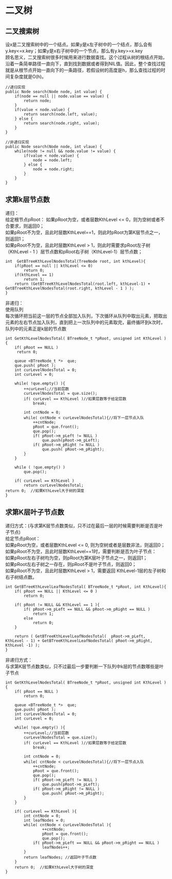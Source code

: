 二叉树
========================

二叉搜索树
------------------------
设x是二叉搜索树中的一个结点。如果y是x左子树中的一个结点，那么会有y.key<=x.key；如果y是x右子树中的一个节点，那么有y.key>=x.key     
顾名思义，二叉搜索树很多时候用来进行数据查找。这个过程从树的根结点开始，沿着一条简单路径一直向下，直到找到数据或者得到NIL值。因此，整个查找过程就是从根节点开始一直向下的一条路径，若假设树的高度是h，那么查找过程的时间复杂度就是O(h)。   

	//递归实现
	public Node search(Node node, int value) {
		if(node == null || node.value == value) {
			return node;
		}
		if(value < node.value) {
			return search(node.left, value);
		} else {
			return search(node.right, value);
		}
	}   
	
	//非递归实现
	public Node search(Node node, int vlaue) {
		while(node != null && node.value != value) {
			if(value < node.value) {
				node = node.left;
			} else {
				node = node.right;
			}
		}
	} 


求第k层节点数
----------------------------
递归：		
给定根节点pRoot：
如果pRoot为空，或者层数KthLevel <= 0，则为空树或者不合要求，则返回0；     
如果pRoot不为空，且此时层数KthLevel==1，则此时pRoot为第K层节点之一，则返回1；   
如果pRoot不为空，且此时层数KthLevel > 1，则此时需要求pRoot左子树（KthLevel - 1 ）层节点数和pRoot右子树（KthLevel-1）层节点数；
	
	int  GetBTreeKthLevelNodesTotal(TreeNode root, int kthLevel){  
    	if(pRoot == null || kthLevel <= 0)  
        	return 0;  
    	if(kthLevel == 1)  
        	return 1;   
    	return (GetBTreeKthLevelNodesTotal(root.left, kthLevel-1) + GetBTreeKthLevelNodesTotal(root.right, kthLevel - 1 ) );  
	}


非递归：		
使用队列		
每次循环把当前这一层的节点全部加入队列，下次循环从队列中取出元素，把取出元素的左右节点加入队列，直到把上一次队列中的元素取完，最终循环到k次时，队列中的元素正是k层的节点数

	int GetKthLevelNodesTotal( BTreeNode_t *pRoot, unsigned int KthLevel ){  
    	if( pRoot == NULL )  
       	 return 0;  
  
    	queue <BTreeNode_t *>  que;  
    	que.push( pRoot );  
    	int curLevelNodesTotal = 0;  
    	int curLevel = 0;  
     
    	while( !que.empty() ){  
        	++curLevel;//当前层数  
        	curLevelNodesTotal = que.size();  
        	if( curLevel == KthLevel )//如果层数等于给定层数  
            	break;  
  
        	int cntNode = 0;  
        	while( cntNode < curLevelNodesTotal){//将下一层节点入队  
            	++cntNode;  
            	pRoot = que.front();  
            	que.pop();  
            	if( pRoot->m_pLeft != NULL )  
                	que.push(pRoot->m_pLeft);  
            	if( pRoot->m_pRight != NULL )  
                	que.push( pRoot->m_pRight);  
        	}  
    	}  
     
    	while ( !que.empty() )  
        	que.pop();  
  
    	if( curLevel == KthLevel )  
        	return curLevelNodesTotal;  
    return 0;  //如果KthLevel大于树的深度  
	}  

求第K层叶子节点数
-------------------------
递归方式：(与求第K层节点数类似，只不过在最后一层的时候需要判断是否是叶子节点)	 
给定节点pRoot：   
如果pRoot为空，或者层数KthLevel <= 0, 则为空树或者是层数非法，则返回0；    
如果pRoot不为空，且此时层数KthLevel==1时，需要判断是否为叶子节点：    
如果pRoot左右子树均为空，则pRoot为第K层叶子节点之一，则返回1；    
如果pRoot左右子树之一存在，则pRoot不是叶子节点，则返回0；    
如果pRoot不为空，且此时层数KthLevel > 1，需要返回 KthLevel-1层的左子树和右子树结点数。    
	
	int GetBTreeKthLevelLeafNodesTotal( BTreeNode_t *pRoot, int KthLevel){  
    	if( pRoot == NULL || KthLevel <= 0 )  
        	return 0;  
  
    	if( pRoot != NULL && KthLevel == 1 ){  
        	if( pRoot->m_pLeft == NULL && pRoot->m_pRight == NULL )  
            	return 1;  
        	else  
            	return 0;  
    	}  
  
    	return ( GetBTreeKthLevelLeafNodesTotal(  pRoot->m_pLeft,  KthLevel - 1) + GetBTreeKthLevelLeafNodesTotal( pRoot->m_pRight, KthLevel -1) );  
	}

非递归方式：	
与求第K层节点数类似，只不过最后一步要判断一下队列中k层的节点数哪些是叶子节点
	
	int GetKthLevelNodesTotal( BTreeNode_t *pRoot, unsigned int KthLevel ){  
    	if( pRoot == NULL )  
        	return 0;  
  
    	queue <BTreeNode_t *>  que;  
    	que.push( pRoot );  
    	int curLevelNodesTotal = 0;  
    	int curLevel = 0;  
     
    	while( !que.empty() ){  
        	++curLevel;//当前层数  
        	curLevelNodesTotal = que.size();  
        	if( curLevel == KthLevel )//如果层数等于给定层数  
            	break;  
  
        	int cntNode = 0;  
        	while( cntNode < curLevelNodesTotal){//将下一层节点入队  
            	++cntNode;  
            	pRoot = que.front();  
            	que.pop();  
            	if( pRoot->m_pLeft != NULL )  
                	que.push(pRoot->m_pLeft);  
            	if( pRoot->m_pRight != NULL )  
                	que.push( pRoot->m_pRight);  
        	}  
    	}  
      
    	if( curLevel == KthLevel ){  
        	int cntNode = 0;  
        	int leafNodes = 0;  
        	while( cntNode < curLevelNodesTotal ){  
                	++cntNode;  
                	pRoot = que.front();  
                	que.pop();  
               	if( pRoot->m_pLeft == NULL && pRoot->m_pRight == NULL )  
                    leafNodes++;  
        	}  
        	return leafNodes; //返回叶子节点数  
    	}  
   		return 0;  //如果KthLevel大于树的深度  
	} 
	

